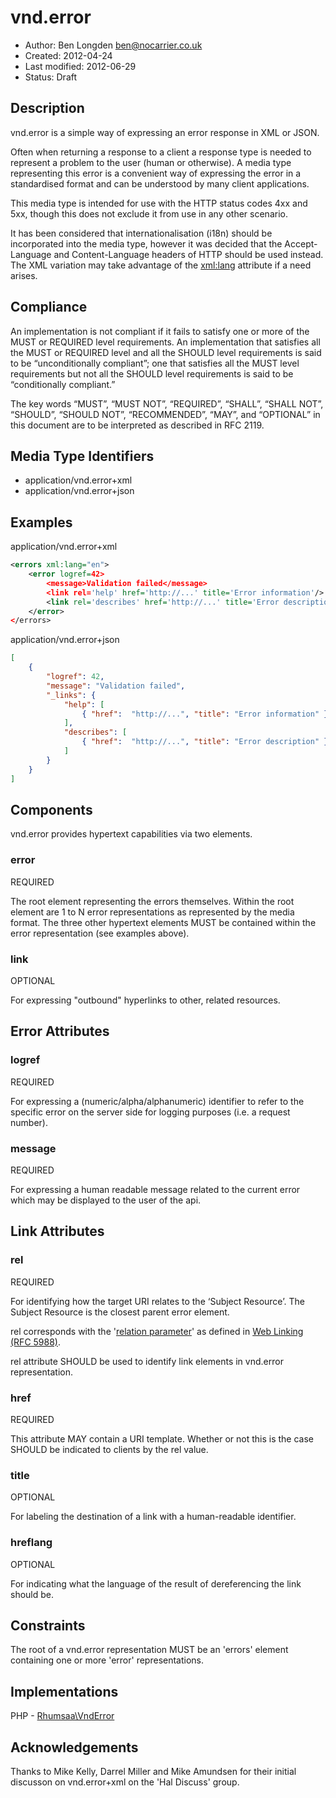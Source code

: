 # vnd.error

* Author: Ben Longden <ben@nocarrier.co.uk>
* Created: 2012-04-24
* Last modified: 2012-06-29
* Status: Draft

## Description

vnd.error is a simple way of expressing an error response in XML or JSON.

Often when returning a response to a client a response type is needed to represent a problem to the user (human or otherwise).  A media type representing this error is a convenient way of expressing the error in a standardised format and can be understood by many client applications.

This media type is intended for use with the HTTP status codes 4xx and 5xx, though this does not exclude it from use in any other scenario.

It has been considered that internationalisation (i18n) should be incorporated into the media type, however it was decided that the Accept-Language and Content-Language headers of HTTP should be used instead. The XML variation may take advantage of the [xml:lang](http://www.w3.org/TR/xml/#sec-lang-tag) attribute if a need arises.

## Compliance

An implementation is not compliant if it fails to satisfy one or more of the MUST or REQUIRED level requirements. An implementation that satisfies all the MUST or REQUIRED level and all the SHOULD level requirements is said to be “unconditionally compliant”; one that satisfies all the MUST level requirements but not all the SHOULD level requirements is said to be “conditionally compliant.”

The key words “MUST”, “MUST NOT”, “REQUIRED”, “SHALL”, “SHALL NOT”, “SHOULD”, “SHOULD NOT”, “RECOMMENDED”, “MAY”, and “OPTIONAL” in this document are to be interpreted as described in RFC 2119.

## Media Type Identifiers

* application/vnd.error+xml
* application/vnd.error+json

## Examples

application/vnd.error+xml
```xml
<errors xml:lang="en">
    <error logref=42>
        <message>Validation failed</message>
        <link rel='help' href='http://...' title='Error information'/>
        <link rel='describes' href='http://...' title='Error description'/>
    </error>
</errors>
```

application/vnd.error+json
```json
[
    {
        "logref": 42,
        "message": "Validation failed",
        "_links": {
            "help": [
                { "href":  "http://...", "title": "Error information" }
            ],
            "describes": [
                { "href":  "http://...", "title": "Error description" }
            ]
        }
    }
]
```

## Components

vnd.error provides hypertext capabilities via two elements.

### error

REQUIRED

The root element representing the errors themselves. Within the root element are 1 to N error representations as represented by the media format. The three other hypertext elements MUST be contained within the error representation (see examples above).

### link

OPTIONAL

For expressing "outbound" hyperlinks to other, related resources.

## Error Attributes

### logref

REQUIRED

For expressing a (numeric/alpha/alphanumeric) identifier to refer to the specific error on the server side for logging purposes (i.e. a request number).

### message

REQUIRED

For expressing a human readable message related to the current error which may be displayed to the user of the api.

## Link Attributes

### rel

REQUIRED

For identifying how the target URI relates to the ‘Subject Resource’. The Subject Resource is the closest parent error element.

rel corresponds with the '[relation parameter](http://tools.ietf.org/html/rfc5988#section-5.3)' as defined in [Web Linking (RFC 5988)](http://tools.ietf.org/html/rfc5988).

rel attribute SHOULD be used to identify link elements in vnd.error representation.

### href

REQUIRED

This attribute MAY contain a URI template. Whether or not this is the case SHOULD be indicated to clients by the rel value.

### title

OPTIONAL

For labeling the destination of a link with a human-readable identifier.

### hreflang

OPTIONAL

For indicating what the language of the result of dereferencing the link should be.

## Constraints

The root of a vnd.error representation MUST be an 'errors' element containing one or more 'error' representations.

## Implementations

PHP - [Rhumsaa\VndError](https://github.com/ramsey/vnderror)

## Acknowledgements

Thanks to Mike Kelly, Darrel Miller and Mike Amundsen for their initial discusson on vnd.error+xml on the 'Hal Discuss' group.
